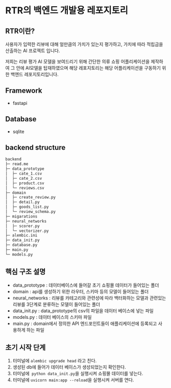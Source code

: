 
# RTR의 백엔드 개발용 레포지토리

## RTR이란?
사용자가 입력한 리뷰에 대해 얼만큼의 가치가 있는지 평가하고, 가치에 따라 적립금을 산출하는 AI 프로젝트 입니다.
 
저희는 리뷰 평가 AI 모델을 보여드리기 위해 간단한 의류 쇼핑 어플리케이션을 제작하여 그 안에 AI모델을 탑재하였으며 해당 레포지토리는 해당 어플리케이션을 구동하기 위한 백엔드 레포지토리입니다.

## Framework
- fastapi

## Database
- sqlite

## backend structure
``` python
backend
├─ read.me
├─ data_prototype
│  ├─ cate_1.csv
│  ├─ cate_2.csv
│  ├─ product.csv
│  └─ reviews.csv
├─ domain
│  ├─ create_review.py
│  ├─ detail.py
│  ├─ goods_list.py
│  └─ review_schema.py
├─ migarations
├─ neural_networks
│  ├─ scorer.py
│  └─ vectorizer.py
├─ alembic.ini
├─ data_init.py
├─ database.py
├─ main.py
└─ models.py
```

## 핵심 구조 설명
- data_prototype : 데이터베이스에 들어갈 초기 쇼핑몰 데이터가 들어있는 폴더
- domain : api를 생성하기 위한 라우터, 스키마 등의 모델이 들어있는 폴더
- neural_networks : 리뷰를 카테고리와 관련성에 따라 백터화하는 모델과 관련있는 리뷰를 3단계로 분류하는 모델이 들어있는 폴더
- data_init.py : data_prototype의 csv의 파일을 데이터 베이스에 넣는 파일
- models.py : 데이터 베이스의 스키마 파일
- main.py : domain에서 정의한 API 엔드포인트들이 애플리케이션에 등록되고 사용하게 하는 파일


## 초기 시작 단계
1. 터미널에 `alembic upgrade head` 라고 친다.
2. 생성된 db에 들어가 데이터 베이스가 생성되었는지 확인한다.
3. 터미널에` python data_init.py`을 실행시켜 쇼핑몰 데이터를 넣는다.
4. 터미널에 `uvicorn main:app --reload`을 실행시켜 서버를 연다.
